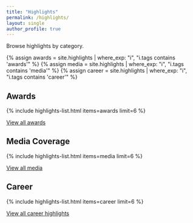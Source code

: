 ```yaml
---
title: "Highlights"
permalink: /highlights/
layout: single
author_profile: true
---
```


Browse highlights by category.

{% assign awards = site.highlights | where_exp: "i", "i.tags contains 'awards'" %}
{% assign media = site.highlights | where_exp: "i", "i.tags contains 'media'" %}
{% assign career = site.highlights | where_exp: "i", "i.tags contains 'career'" %}

## Awards
{% include highlights-list.html items=awards limit=6 %}

<a class="highlights-viewall" href="/highlights/awards/">View all awards</a>

<div class="section-separator"></div>

## Media Coverage
{% include highlights-list.html items=media limit=6 %}

<a class="highlights-viewall" href="/highlights/media/">View all media</a>

<div class="section-separator"></div>

## Career
{% include highlights-list.html items=career limit=6 %}

<a class="highlights-viewall" href="/highlights/career/">View all career highlights</a>
